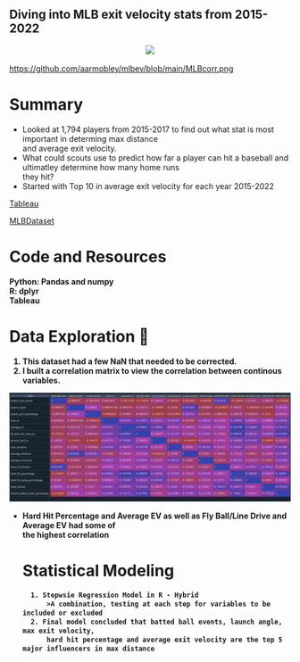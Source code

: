 ## Diving into MLB exit velocity stats from 2015-2022
<div id="header" align="center">
  <img src="https://sportslogosvg.com/wp-content/uploads/2020/09/mlb.png" width="750"/>
</div>


https://github.com/aarmobley/mlbev/blob/main/MLBcorr.png
# Summary

<ul style="list-style-type:disc;">
  <li>Looked at 1,794 players from 2015-2017 to find out what stat is most important in determing max distance <br>
and average exit velocity. <br></li>
  <li>What could scouts use to predict how far a player can hit a baseball and ultimatley determine how many home runs <br>
they hit? <br></li>
  <li>Started with Top 10 in average exit velocity for each year 2015-2022 </li>
</ul>  

<a href = "https://public.tableau.com/app/profile/aaron.mobley/viz/AverageEXVeloMLBDash/Dashboard2" > Tableau <a/> <br>

<a href = "https://www.kaggle.com/datasets/mattop/mlb-batting-exit-velocity-data-2015-2022" > MLBDataset </a> <br>

# Code and Resources

<b>Python<b>: Pandas and numpy <br>
<b>R<b>: dplyr  <br>
<b>Tableau<b>  


# Data Exploration 🔭
  
  1. This dataset had a few NaN that needed to be corrected. <br>
  2. I built a correlation matrix to view the correlation between continous variables. <br>
  <div id="header" align="center">
  
  <img src="https://github.com/aarmobley/mlbev/blob/main/MLBcorr.png" width="850"/>
</div>
  
  

  <ul style="list-style-type:disc;">
    <li>Hard Hit Percentage and Average EV as well as Fly Ball/Line Drive and Average EV had some of <br>
      the highest correlation
      
 # Statistical Modeling      
      1. Stepwsie Regression Model in R - Hybrid 
          >A combination, testing at each step for variables to be included or excluded 
      2. Final model concluded that batted ball events, launch angle, max exit velocity, 
          hard hit percentage and average exit velocity are the top 5 major influencers in max distance
